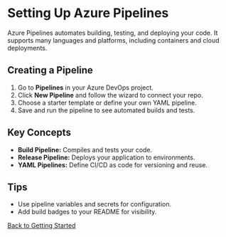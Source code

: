 # Setting Up Azure Pipelines

Azure Pipelines automates building, testing, and deploying your code. It supports many languages and platforms, including containers and cloud deployments.

## Creating a Pipeline

1. Go to **Pipelines** in your Azure DevOps project.
2. Click **New Pipeline** and follow the wizard to connect your repo.
3. Choose a starter template or define your own YAML pipeline.
4. Save and run the pipeline to see automated builds and tests.

## Key Concepts

- **Build Pipeline:** Compiles and tests your code.
- **Release Pipeline:** Deploys your application to environments.
- **YAML Pipelines:** Define CI/CD as code for versioning and reuse.

## Tips

- Use pipeline variables and secrets for configuration.
- Add build badges to your README for visibility.

[Back to Getting Started](getting-started.md)
